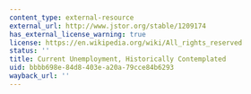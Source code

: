 ```yaml
---
content_type: external-resource
external_url: http://www.jstor.org/stable/1209174
has_external_license_warning: true
license: https://en.wikipedia.org/wiki/All_rights_reserved
status: ''
title: Current Unemployment, Historically Contemplated
uid: bbbb698e-84d8-403e-a20a-79cce84b6293
wayback_url: ''
---
```

